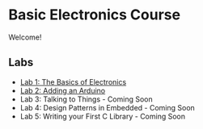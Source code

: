 # Basic Electronics Course

Welcome!

## Labs

- [Lab 1: The Basics of Electronics](lab1/readme.md)
- [Lab 2: Adding an Arduino](lab2/readme.md)
- Lab 3: Talking to Things - Coming Soon
- Lab 4: Design Patterns in Embedded - Coming Soon
- Lab 5: Writing your First C Library - Coming Soon
